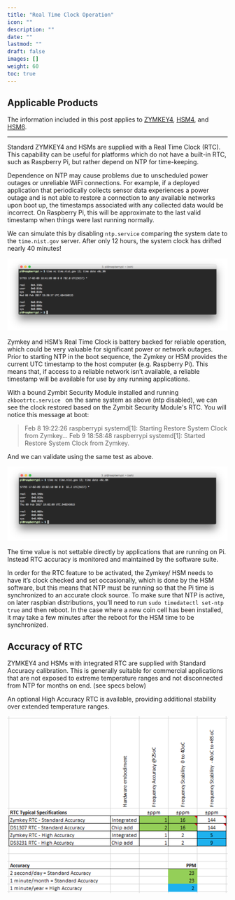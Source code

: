 ```yaml
---
title: "Real Time Clock Operation"
icon: ""
description: ""
date: ""
lastmod: ""
draft: false
images: []
weight: 60
toc: true
---
```


## Applicable Products

The information included in this post applies to [ZYMKEY4](https://docs.zymbit.com/getting-started/zymkey4/), [HSM4](https://docs.zymbit.com/getting-started/hsm4/), and [HSM6](https://docs.zymbit.com/getting-started/hsm6/).

---

Standard ZYMKEY4 and HSMs are supplied with a Real Time Clock (RTC). This capability can be useful for platforms which do not have a built-in RTC, such as Raspberry Pi, but rather depend on NTP for time-keeping.

Dependence on NTP may cause problems due to unscheduled power outages or unreliable WiFi connections. For example, if a deployed application that periodically collects sensor data experiences a power outage and is not able to restore a connection to any available networks upon boot up, the timestamps associated with any collected data would be incorrect. On Raspberry Pi, this will be approximate to the last valid timestamp when things were last running normally.

We can simulate this by disabling `ntp.service` comparing the system date to the `time.nist.gov` server. After only 12 hours, the system clock has drifted nearly 40 minutes!

![image|690x226](rtc1.png)

Zymkey and HSM’s Real Time Clock is battery backed for reliable operation, which could be very valuable for significant power or network outages. Prior to starting NTP in the boot sequence, the Zymkey or HSM provides the current UTC timestamp to the host computer (e.g. Raspberry Pi). This means that, if access to a reliable network isn’t available, a reliable timestamp will be available for use by any running applications.

With a bound Zymbit Security Module installed and running `zkbootrtc.service ` on the same system as above (ntp disabled), we can see the clock restored based on the Zymbit Security Module's RTC. You will notice this message at boot:

> Feb 8 19:22:26 raspberrypi systemd[1]: Starting Restore System Clock from Zymkey…
> Feb 9 18:58:48 raspberrypi systemd[1]: Started Restore System Clock from Zymkey.

And we can validate using the same test as above.

![image|690x232](rtc2.png)

The time value is not settable directly by applications that are running on Pi. Instead RTC accuracy is monitored and maintained by the software suite.

In order for the RTC feature to be activated, the Zymkey/ HSM needs to have it’s clock checked and set occasionally, which is done by the HSM software, but this means that NTP must be running so that the Pi time is synchronized to an accurate clock source. To make sure that NTP is active, on later raspbian distributions, you’ll need to run `sudo timedatectl set-ntp true` and then reboot. In the case where a new coin cell has been installed, it may take a few minutes after the reboot for the HSM time to be synchronized.

## Accuracy of RTC

ZYMKEY4 and HSMs with integrated RTC are supplied with Standard Accuracy calibration. This is generally suitable for commercial applications that are not exposed to extreme temperature ranges and not disconnected from NTP for months on end. (see specs below)

An optional High Accuracy RTC is available, providing additional stability over extended temperature ranges.

![image|498x400](rtc3.png)
